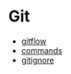 # Git

- [gitflow](./gitflow)
- [commands](./commands.sh)
- [gitignore](./create_global_gitignore.md)
